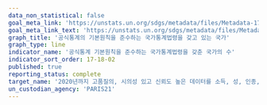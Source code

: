 ```yaml
---
data_non_statistical: false
goal_meta_link: 'https://unstats.un.org/sdgs/metadata/files/Metadata-17-18-02.pdf'
goal_meta_link_text: 'https://unstats.un.org/sdgs/metadata/files/Metadata-17-18-02.pdf'
graph_title: '공식통계의 기본원칙을 준수하는 국가통계법령을 갖고 있는 국가'
graph_type: line
indicator_name: '공식통계 기본원칙을 준수하는 국가통계법령을 갖춘 국가의 수'
indicator_sort_order: 17-18-02
published: true
reporting_status: complete
target_name: '2020년까지 고품질의, 시의성 있고 신뢰도 높은 데이터를 소득, 성, 인종, 민족, 이민·이주신분, 장애상태, 지리적 위치, 기타 국가별 상황에 맞는 특성별로 세분화하여 제공할 수 있도록 개도국의 역량 구축 지원 강화'
un_custodian_agency: 'PARIS21'
---
```

